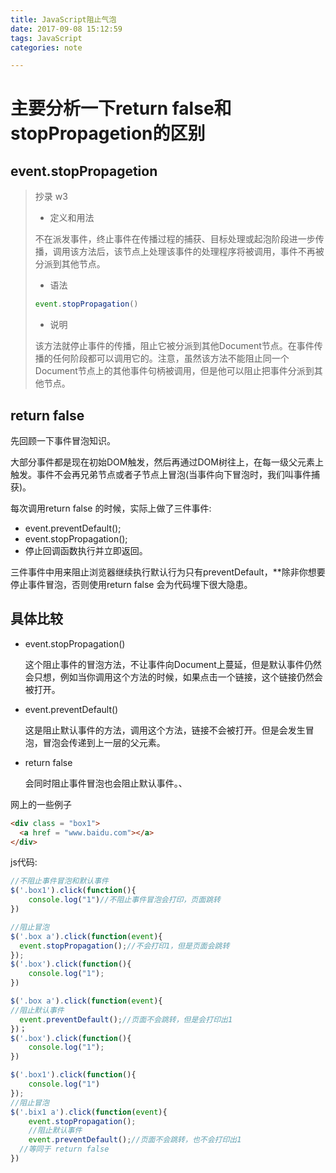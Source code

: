 ```yaml
---
title: JavaScript阻止气泡
date: 2017-09-08 15:12:59
tags: JavaScript
categories: note

---
```


# 主要分析一下return false和stopPropagetion的区别
<!-- more -->


## event.stopPropagetion

>抄录 w3 
>
>- 定义和用法
>
>  不在派发事件，终止事件在传播过程的捕获、目标处理或起泡阶段进一步传播，调用该方法后，该节点上处理该事件的处理程序将被调用，事件不再被分派到其他节点。
>
>- 语法
>
>  ```javascript
>  event.stopPropagation()
>  ```
>
>- 说明
>
>  该方法就停止事件的传播，阻止它被分派到其他Document节点。在事件传播的任何阶段都可以调用它的。注意，虽然该方法不能阻止同一个Document节点上的其他事件句柄被调用，但是他可以阻止把事件分派到其他节点。



## return false

先回顾一下事件冒泡知识。

大部分事件都是现在初始DOM触发，然后再通过DOM树往上，在每一级父元素上触发。事件不会再兄弟节点或者子节点上冒泡(当事件向下冒泡时，我们叫事件捕获)。

每次调用return false 的时候，实际上做了三件事件:

- event.preventDefault();
- event.stopPropagation();
- 停止回调函数执行并立即返回。

三件事件中用来阻止浏览器继续执行默认行为只有preventDefault，**除非你想要停止事件冒泡，否则使用return false 会为代码埋下很大隐患。

## 具体比较

- event.stopPropagation()

  这个阻止事件的冒泡方法，不让事件向Document上蔓延，但是默认事件仍然会只想，例如当你调用这个方法的时候，如果点击一个链接，这个链接仍然会被打开。

- event.preventDefault()

  这是阻止默认事件的方法，调用这个方法，链接不会被打开。但是会发生冒泡，冒泡会传递到上一层的父元素。

- return false

  会同时阻止事件冒泡也会阻止默认事件。、

网上的一些例子

```html
<div class = "box1">
  <a href = "www.baidu.com"></a>
</div>	
```

js代码:

```javascript
//不阻止事件冒泡和默认事件
$('.box1').click(function(){
    console.log("1")//不阻止事件冒泡会打印，页面跳转
})
```

```javascript
//阻止冒泡
$('.box a').click(function(event){
  event.stopPropagation();//不会打印1，但是页面会跳转
});
$('.box').click(function(){
    console.log("1");
})
```

```javascript
$('.box a').click(function(event){
//阻止默认事件
  event.preventDefault();//页面不会跳转，但是会打印出1
})；
$('.box').click(function(){
    console.log("1");
})
```

```javascript
$('.box1').click(function(){
    console.log("1")
});
//阻止冒泡
$('.bix1 a').click(function(event){
   	event.stopPropagation();
    //阻止默认事件
  	event.preventDefault();//页面不会跳转，也不会打印出1
  //等同于 return false
})
```



